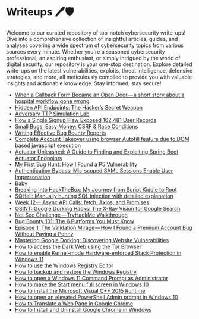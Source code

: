 # Writeups 🖊️🛡️
Welcome to our curated repository of top-notch cybersecurity write-ups! Dive into a comprehensive collection of insightful articles, guides, and analyses covering a wide spectrum of cybersecurity topics from various sources every minute. Whether you're a seasoned cybersecurity professional, an aspiring enthusiast, or simply intrigued by the world of digital security, our repository is your one-stop destination. Explore detailed write-ups on the latest vulnerabilities, exploits, threat intelligence, defensive strategies, and more, all meticulously compiled to provide you with valuable insights and actionable knowledge. Stay informed, stay secure!
<!-- WRITEUPS:START -->
- [When a Callback Form Became an Open Door — a short story about a hospital workflow gone wrong](https://medium.com/@devanshpatel930/when-a-callback-form-became-an-open-door-a-short-story-about-a-hospital-workflow-gone-wrong-50052deeb0c3?source=rss------bug_bounty_writeup-5)
- [Hidden API Endpoints: The Hacker’s Secret Weapon](https://infosecwriteups.com/hidden-api-endpoints-the-hackers-secret-weapon-a9ee297a29c2?source=rss----7b722bfd1b8d---4)
- [Adversary TTP Simulation Lab](https://infosecwriteups.com/adversary-emulation-and-threat-detection-cybersecurity-homelab-f1a02fbc2567?source=rss----7b722bfd1b8d---4)
- [How a Single Signup Flaw Exposed 162,481 User Records](https://infosecwriteups.com/how-a-single-signup-flaw-exposed-162-481-user-records-070238ff9f4a?source=rss----7b722bfd1b8d---4)
- [Small Bugs, Easy Money: CSRF &amp; Race Conditions](https://medium.com/@nnouh4967/small-bugs-easy-money-csrf-race-conditions-b5fc69694f1f?source=rss------bug_bounty_writeup-5)
- [Writing Effective Bug Bounty Reports](https://medium.com/@cocopelly255/writing-effective-bug-bounty-reports-9e71f6b8706c?source=rss------bug_bounty_writeup-5)
- [Complete Account Takeover using browser Autofill feature due to DOM based javascript execution](https://medium.com/@Cyber78678/complete-account-takeover-using-browser-autofill-feature-due-to-dom-based-javascript-execution-d01ef203a358?source=rss------bug_bounty_writeup-5)
- [Actuator Unleashed: A Guide to Finding and Exploiting Spring Boot Actuator Endpoints](https://infosecwriteups.com/actuator-unleashed-a-guide-to-finding-and-exploiting-spring-boot-actuator-endpoints-29252dcd9d79?source=rss----7b722bfd1b8d---4)
- [My First Bug Hunt: How I Found a P5 Vulnerability](https://medium.com/@jyothismohan17/my-first-bug-hunt-how-i-found-a-p5-vulnerability-a4cddfe2af84?source=rss------bug_bounty_writeup-5)
- [Authentication Bypass: Mis-scoped SAML Sessions Enable User Impersonation](https://0xoverlord.medium.com/authentication-bypass-mis-scoped-saml-sessions-enable-user-impersonation-fd73ce7fbea0?source=rss------bug_bounty_writeup-5)
- [Baby](https://infosecwriteups.com/baby-dfc2547dc387?source=rss----7b722bfd1b8d---4)
- [Breaking Into HackTheBox: My Journey from Script Kiddie to Root](https://infosecwriteups.com/breaking-into-hackthebox-my-journey-from-script-kiddie-to-root-d1cb5baeb758?source=rss----7b722bfd1b8d---4)
- [SQHell: Manually hunting SQL injection with detailed explanation](https://infosecwriteups.com/sqhell-manually-hunting-sql-injection-with-detailed-explanation-8fd24360c65e?source=rss----7b722bfd1b8d---4)
- [Week 12— Async API Calls: fetch, Axios, and Promises](https://infosecwriteups.com/week-12-async-api-calls-fetch-axios-and-promises-f8da63c5d91c?source=rss----7b722bfd1b8d---4)
- [OSINT: Google Dorking Hacks: The X-Ray Vision for Google Search](https://infosecwriteups.com/osint-google-dorking-hacks-the-x-ray-vision-for-google-search-8c6cd8335ff2?source=rss----7b722bfd1b8d---4)
- [Net Sec Challenge — TryHackMe Walkthrough](https://infosecwriteups.com/net-sec-challenge-tryhackme-walkthrough-e553bda3c5a5?source=rss----7b722bfd1b8d---4)
- [Bug Bounty 101: The 6 Platforms You Must Know](https://osintteam.blog/6-platforms-every-bug-bounty-hunter-should-know-d401b8485009?source=rss------bug_bounty_writeup-5)
- [Episode 1: The Validation Mirage — How I Found a Premium Account Bug Without Paying a Penny](https://osintteam.blog/episode-1-the-validation-mirage-how-i-found-a-premium-account-bug-without-paying-a-penny-b5520da54f1a?source=rss------bug_bounty_writeup-5)
- [Mastering Google Dorking: Discovering Website Vulnerabilities](https://infosecwriteups.com/mastering-google-dorking-discovering-website-vulnerabilities-0f5720ce45ae?source=rss------bug_bounty_writeup-5)
- [How to access the Dark Web using the Tor Browser](https://www.bleepingcomputer.com/tutorials/how-to-access-the-dark-web-using-the-tor-browser/)
- [How to enable Kernel-mode Hardware-enforced Stack Protection in Windows 11](https://www.bleepingcomputer.com/tutorials/how-to-enable-kernel-mode-hardware-enforced-stack-protection-in-windows-11/)
- [How to use the Windows Registry Editor](https://www.bleepingcomputer.com/tutorials/how-to-use-the-windows-registry-editor/)
- [How to backup and restore the Windows Registry](https://www.bleepingcomputer.com/tutorials/how-to-backup-and-restore-the-windows-registry/)
- [How to open a Windows 11 Command Prompt as Administrator](https://www.bleepingcomputer.com/tutorials/how-to-open-a-windows-11-command-prompt-as-administrator/)
- [How to make the Start menu full screen in Windows 10](https://www.bleepingcomputer.com/tutorials/how-to-make-the-start-menu-full-screen-in-windows-10/)
- [How to install the Microsoft Visual C++ 2015 Runtime](https://www.bleepingcomputer.com/tutorials/how-to-install-the-microsoft-visual-c-2015-runtime/)
- [How to open an elevated PowerShell Admin prompt in Windows 10](https://www.bleepingcomputer.com/tutorials/how-to-open-an-elevated-powershell-admin-prompt-in-windows-10/)
- [How to Translate a Web Page in Google Chrome](https://www.bleepingcomputer.com/tutorials/how-to-translate-a-web-page-in-google-chrome/)
- [How to Install and Uninstall Google Chrome in Windows](https://www.bleepingcomputer.com/tutorials/how-to-install-and-uninstall-google-chrome-in-windows/)
<!-- WRITEUPS:END -->
